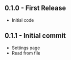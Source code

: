 ## 0.1.0 - First Release
* Initial code

## 0.1.1 - Initial commit
* Settings page
* Read from file
